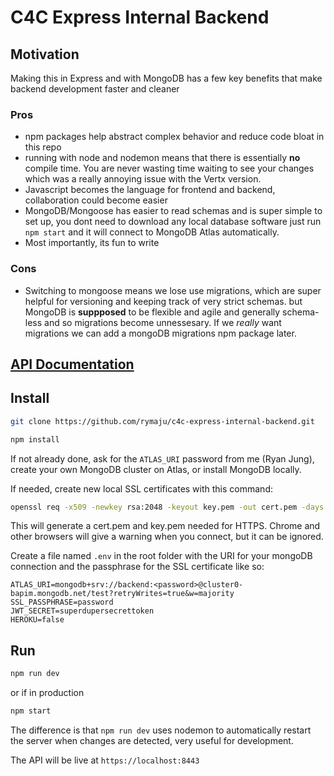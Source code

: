 # C4C Express Internal Backend

## Motivation

Making this in Express and with MongoDB has a few key benefits that make backend development faster and cleaner

### Pros

- npm packages help abstract complex behavior and reduce code bloat in this repo
- running with node and nodemon means that there is essentially **no** compile time. You are never wasting time waiting to see your changes which was a really annoying issue with the Vertx version.
- Javascript becomes the language for frontend and backend, collaboration could become easier
- MongoDB/Mongoose has easier to read schemas and is super simple to set up, you dont need to download any local database software just run `npm start` and it will connect to MongoDB Atlas automatically.
- Most importantly, its fun to write

### Cons

- Switching to mongoose means we lose use migrations, which are super helpful for versioning and keeping track of very strict schemas. but MongoDB is **suppposed** to be flexible and agile and generally schema-less and so migrations become unnessesary. If we _really_ want migrations we can add a mongoDB migrations npm package later.

## [API Documentation](api.md)

## Install

```sh
git clone https://github.com/rymaju/c4c-express-internal-backend.git

npm install
```

If not already done, ask for the `ATLAS_URI` password from me (Ryan Jung), create your own MongoDB cluster on Atlas, or install MongoDB locally.

If needed, create new local SSL certificates with this command:

```sh
openssl req -x509 -newkey rsa:2048 -keyout key.pem -out cert.pem -days 1000
```

This will generate a cert.pem and key.pem needed for HTTPS. Chrome and other browsers will give a warning when you connect, but it can be ignored.

Create a file named `.env` in the root folder with the URI for your mongoDB connection and the passphrase for the SSL certificate like so:

```
ATLAS_URI=mongodb+srv://backend:<password>@cluster0-bapim.mongodb.net/test?retryWrites=true&w=majority
SSL_PASSPHRASE=password
JWT_SECRET=superdupersecrettoken
HEROKU=false
```

## Run

```sh
npm run dev
```

or if in production

```sh
npm start
```

The difference is that `npm run dev` uses nodemon to automatically restart the server when changes are detected, very useful for development.

The API will be live at `https://localhost:8443`
